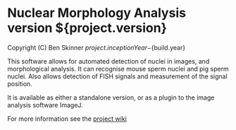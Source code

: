 # Nuclear Morphology Analysis version ${project.version} #

Copyright (C) Ben Skinner ${project.inceptionYear}-${build.year}

This software allows for automated detection of nuclei in images,
and morphological analysis. It can recognise mouse sperm nuclei and
pig sperm nuclei. Also allows detection of FISH signals and 
measurement of the signal position.

It is available as either a standalone version, or as a plugin to the image analysis software ImageJ. 

For more information see the [project wiki](https://bitbucket.org/bmskinner/nuclear_morphology/wiki/Home)
